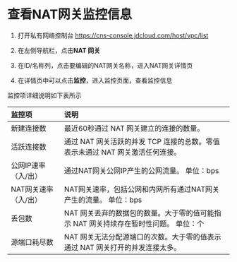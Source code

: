 # 查看NAT网关监控信息
1. 打开私有网络控制台 https://cns-console.jdcloud.com/host/vpc/list

2. 在左侧导航栏，点击**NAT 网关**

3. 在ID/名称列，点击要编辑的NAT网关名称，进入NAT网关详情页

4. 在详情页中可以点击**监控**，进入监控页面，查看监控信息

监控项详细说明如下表所示

| 监控项 | 说明 |
| :- | :- |
| 新建连接数 | 最近60秒通过 NAT 网关建立的连接的数量。|
| 活跃连接数 | 通过 NAT 网关活跃的并发 TCP 连接的总数。零值表示未通过 NAT 网关激活任何连接。 |
| 公网IP速率（入/出）| 通过NAT网关公网IP产生的公网流量。 单位：bps |
| NAT网关速率（入/出） | NAT网关速率，包括公网和内网所有通过NAT网关产生的流量。 单位：bps |
| 丢包数 | NAT 网关丢弃的数据包的数量。大于零的值可能指示 NAT 网关持续存在暂时性问题。 单位：个 |
| 源端口耗尽数 | NAT 网关无法分配源端口的次数。大于零的值表示通过 NAT 网关打开的并发连接太多。|
